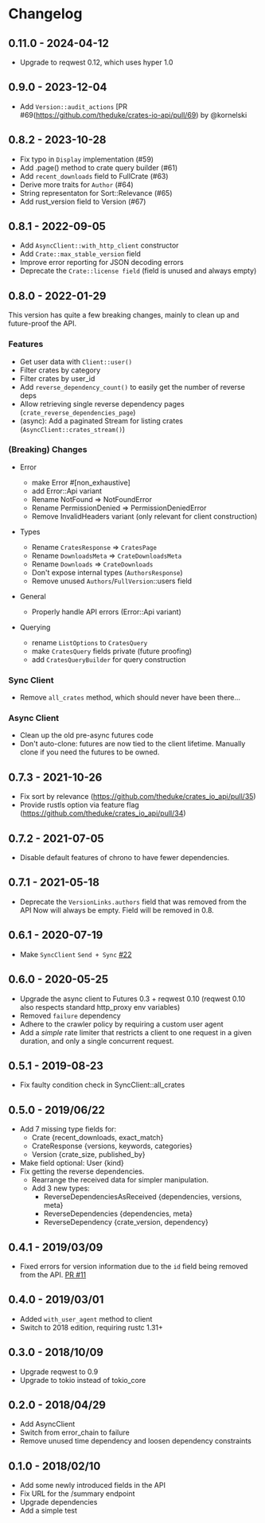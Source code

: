 # Changelog

## 0.11.0 - 2024-04-12

* Upgrade to reqwest 0.12, which uses hyper 1.0

## 0.9.0 - 2023-12-04

* Add `Version::audit_actions`
  [PR #69(https://github.com/theduke/crates-io-api/pull/69) by @kornelski


## 0.8.2 - 2023-10-28

* Fix typo in `Display` implementation (#59)
* Add .page() method to crate query builder (#61)
* Add `recent_downloads` field to FullCrate (#63)
* Derive more traits for `Author` (#64)
* String representaton for Sort::Relevance (#65)
* Add rust_version field to Version (#67)

## 0.8.1 - 2022-09-05

* Add `AsyncClient::with_http_client` constructor
* Add `Crate::max_stable_version` field
* Improve error reporting for JSON decoding errors
* Deprecate the `Crate::license field`
  (field is unused and always empty)

## 0.8.0 - 2022-01-29

This version has quite a few breaking changes, 
mainly to clean up and future-proof the API.

### Features

* Get user data with `Client::user()`
* Filter crates by category
* Filter crates by user_id
* Add `reverse_dependency_count()` to easily get the number of reverse deps
* Allow retrieving single reverse dependency pages (`crate_reverse_dependencies_page`)
* (async): Add a paginated Stream for listing crates (`AsyncClient::crates_stream()`)

### (Breaking) Changes

* Error
  - make Error #[non_exhaustive]
  - add Error::Api variant
  - Rename NotFound => NotFoundError
  - Rename PermissionDenied => PermissionDeniedError
  - Remove InvalidHeaders variant (only relevant for client construction)

* Types
  - Rename `CratesResponse` => `CratesPage`
  - Rename `DownloadsMeta` => `CrateDownloadsMeta`
  - Rename `Downloads` => `CrateDownloads`
  - Don't expose internal types (`AuthorsResponse`)
  - Remove unused `Authors`/`FullVersion`::users field

* General
  - Properly handle API errors (Error::Api variant)

* Querying
  - rename `ListOptions` to `CratesQuery`
  - make `CratesQuery` fields private (future proofing)
  - add `CratesQueryBuilder` for query construction

### Sync Client

* Remove `all_crates` method, which should never have been there...

### Async Client

* Clean up the old pre-async futures code
* Don't auto-clone: futures are now tied to the client lifetime.
  Manually clone if you need the futures to be owned.


## 0.7.3 - 2021-10-26

* Fix sort by relevance (https://github.com/theduke/crates_io_api/pull/35)
* Provide rustls option via feature flag (https://github.com/theduke/crates_io_api/pull/34)

## 0.7.2 - 2021-07-05

* Disable default features of chrono to have fewer dependencies.

## 0.7.1 - 2021-05-18

* Deprecate the `VersionLinks.authors` field that was removed from the API
  Now will always be empty.
  Field will be removed in 0.8.

## 0.6.1 - 2020-07-19

* Make `SyncClient` `Send + Sync` [#22](https://github.com/theduke/crates_io_api/pull/22)

## 0.6.0 - 2020-05-25

* Upgrade the async client to Futures 0.3 + reqwest 0.10
  (reqwest 0.10 also respects standard http_proxy env variables)
* Removed `failure` dependency
* Adhere to the crawler policy by requiring a custom user agent
* Add a *simple* rate limiter that restricts a client to one request in a given
  duration, and only a single concurrent request.

## 0.5.1 - 2019-08-23

* Fix faulty condition check in SyncClient::all_crates

## 0.5.0 - 2019/06/22

* Add 7 missing type fields for:
  * Crate {recent_downloads, exact_match}
  * CrateResponse {versions, keywords, categories}
  * Version {crate_size, published_by}
* Make field optional: User {kind} 
* Fix getting the reverse dependencies.
  * Rearrange the received data for simpler manipulation.
  * Add 3 new types:
    * ReverseDependenciesAsReceived {dependencies, versions, meta}
    * ReverseDependencies {dependencies, meta}
    * ReverseDependency {crate_version, dependency}

## 0.4.1 - 2019/03/09

* Fixed errors for version information due to the `id` field being removed from the API.  [PR #11](https://github.com/theduke/crates_io_api/pull/11)

## 0.4.0 - 2019/03/01

* Added `with_user_agent` method to client
* Switch to 2018 edition, requiring rustc 1.31+

## 0.3.0 - 2018/10/09

* Upgrade reqwest to 0.9
* Upgrade to tokio instead of tokio_core

## 0.2.0 - 2018/04/29

* Add AsyncClient
* Switch from error_chain to failure
* Remove unused time dependency and loosen dependency constraints

## 0.1.0 - 2018/02/10

* Add some newly introduced fields in the API
* Fix URL for the /summary endpoint
* Upgrade dependencies
* Add a simple test

